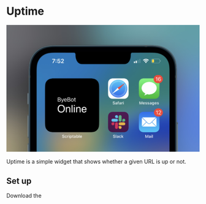 # Uptime

![Demo of Uptime](uptime_demo.png)

Uptime is a simple widget that shows whether a given URL is up or not.

## Set up

Download the
